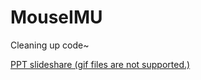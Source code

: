 # MouseIMU
Cleaning up code~

[PPT slideshare (gif files are not supported.)](https://www.slideshare.net/HyunPark45/ss-250073143)
